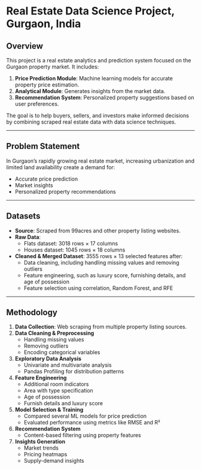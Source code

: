 # Real Estate Data Science Project, Gurgaon, India

## Overview
This project is a real estate analytics and prediction system focused on the Gurgaon property market. It includes:
1. **Price Prediction Module**: Machine learning models for accurate property price estimation.
2. **Analytical Module**: Generates insights from the market data.
3. **Recommendation System**: Personalized property suggestions based on user preferences.

The goal is to help buyers, sellers, and investors make informed decisions by combining scraped real estate data with data science techniques.

---

## Problem Statement
In Gurgaon’s rapidly growing real estate market, increasing urbanization and limited land availability create a demand for:
- Accurate price prediction
- Market insights
- Personalized property recommendations

---

## Datasets
- **Source**: Scraped from 99acres and other property listing websites.
- **Raw Data**:  
  - Flats dataset: 3018 rows × 17 columns  
  - Houses dataset: 1045 rows × 18 columns  
- **Cleaned & Merged Dataset**: 3555 rows × 13 selected features after:
  - Data cleaning, including handling missing values and removing outliers
  - Feature engineering, such as luxury score, furnishing details, and age of possession
  - Feature selection using correlation, Random Forest, and RFE

---

## Methodology
1. **Data Collection**: Web scraping from multiple property listing sources.
2. **Data Cleaning & Preprocessing**
   - Handling missing values
   - Removing outliers
   - Encoding categorical variables
3. **Exploratory Data Analysis**
   - Univariate and multivariate analysis
   - Pandas Profiling for distribution patterns
4. **Feature Engineering**
   - Additional room indicators
   - Area with type specification
   - Age of possession
   - Furnish details and luxury score
5. **Model Selection & Training**
   - Compared several ML models for price prediction
   - Evaluated performance using metrics like RMSE and R²
6. **Recommendation System**
   - Content-based filtering using property features
7. **Insights Generation**
   - Market trends
   - Pricing heatmaps
   - Supply-demand insights 
